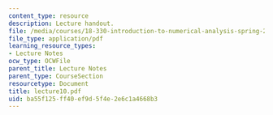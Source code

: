 ```yaml
---
content_type: resource
description: Lecture handout.
file: /media/courses/18-330-introduction-to-numerical-analysis-spring-2004/ba55f125ff40ef9d5f4e2e6c1a4668b3_lecture10.pdf
file_type: application/pdf
learning_resource_types:
- Lecture Notes
ocw_type: OCWFile
parent_title: Lecture Notes
parent_type: CourseSection
resourcetype: Document
title: lecture10.pdf
uid: ba55f125-ff40-ef9d-5f4e-2e6c1a4668b3
---
```

